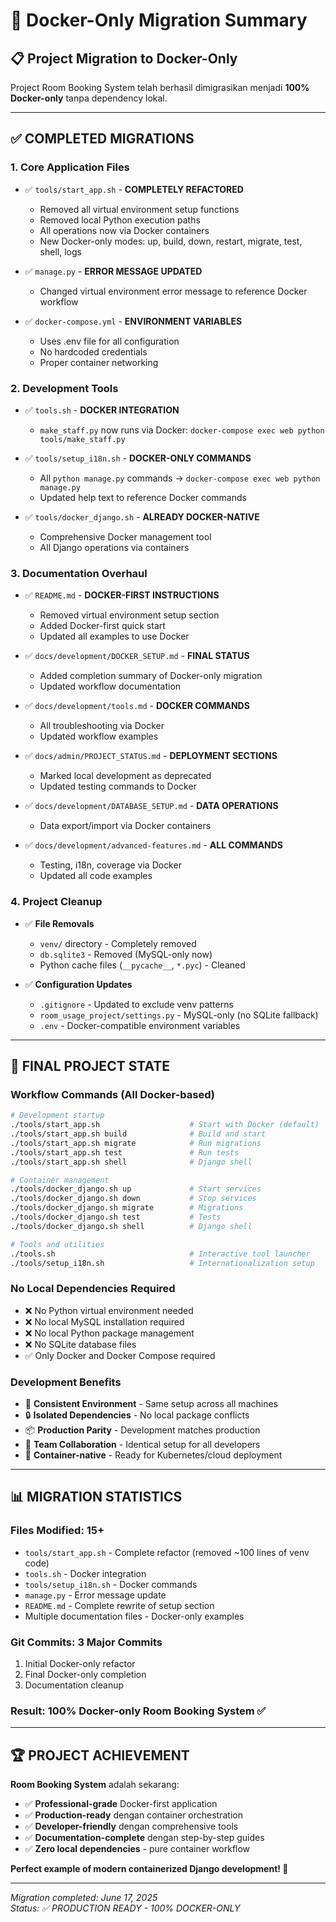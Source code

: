 # 🐳 Docker-Only Migration Summary

## 📋 **Project Migration to Docker-Only**

Project Room Booking System telah berhasil dimigrasikan menjadi **100% Docker-only** tanpa dependency lokal.

---

## ✅ **COMPLETED MIGRATIONS**

### **1. Core Application Files**
- ✅ `tools/start_app.sh` - **COMPLETELY REFACTORED**
  - Removed all virtual environment setup functions
  - Removed local Python execution paths
  - All operations now via Docker containers
  - New Docker-only modes: up, build, down, restart, migrate, test, shell, logs

- ✅ `manage.py` - **ERROR MESSAGE UPDATED**
  - Changed virtual environment error message to reference Docker workflow

- ✅ `docker-compose.yml` - **ENVIRONMENT VARIABLES**
  - Uses .env file for all configuration
  - No hardcoded credentials
  - Proper container networking

### **2. Development Tools**
- ✅ `tools.sh` - **DOCKER INTEGRATION**
  - `make_staff.py` now runs via Docker: `docker-compose exec web python tools/make_staff.py`

- ✅ `tools/setup_i18n.sh` - **DOCKER-ONLY COMMANDS**
  - All `python manage.py` commands → `docker-compose exec web python manage.py`
  - Updated help text to reference Docker commands

- ✅ `tools/docker_django.sh` - **ALREADY DOCKER-NATIVE**
  - Comprehensive Docker management tool
  - All Django operations via containers

### **3. Documentation Overhaul**
- ✅ `README.md` - **DOCKER-FIRST INSTRUCTIONS**
  - Removed virtual environment setup section
  - Added Docker-first quick start
  - Updated all examples to use Docker

- ✅ `docs/development/DOCKER_SETUP.md` - **FINAL STATUS**
  - Added completion summary of Docker-only migration
  - Updated workflow documentation

- ✅ `docs/development/tools.md` - **DOCKER COMMANDS**
  - All troubleshooting via Docker
  - Updated workflow examples

- ✅ `docs/admin/PROJECT_STATUS.md` - **DEPLOYMENT SECTIONS**
  - Marked local development as deprecated
  - Updated testing commands to Docker

- ✅ `docs/development/DATABASE_SETUP.md` - **DATA OPERATIONS**
  - Data export/import via Docker containers

- ✅ `docs/development/advanced-features.md` - **ALL COMMANDS**
  - Testing, i18n, coverage via Docker
  - Updated all code examples

### **4. Project Cleanup**
- ✅ **File Removals**
  - `venv/` directory - Completely removed
  - `db.sqlite3` - Removed (MySQL-only now)
  - Python cache files (`__pycache__`, `*.pyc`) - Cleaned

- ✅ **Configuration Updates**
  - `.gitignore` - Updated to exclude venv patterns
  - `room_usage_project/settings.py` - MySQL-only (no SQLite fallback)
  - `.env` - Docker-compatible environment variables

---

## 🎯 **FINAL PROJECT STATE**

### **Workflow Commands (All Docker-based)**
```bash
# Development startup
./tools/start_app.sh                    # Start with Docker (default)
./tools/start_app.sh build              # Build and start
./tools/start_app.sh migrate            # Run migrations
./tools/start_app.sh test               # Run tests
./tools/start_app.sh shell              # Django shell

# Container management
./tools/docker_django.sh up             # Start services
./tools/docker_django.sh down           # Stop services
./tools/docker_django.sh migrate        # Migrations
./tools/docker_django.sh test           # Tests
./tools/docker_django.sh shell          # Django shell

# Tools and utilities
./tools.sh                              # Interactive tool launcher
./tools/setup_i18n.sh                   # Internationalization setup
```

### **No Local Dependencies Required**
- ❌ No Python virtual environment needed
- ❌ No local MySQL installation required  
- ❌ No local Python package management
- ❌ No SQLite database files
- ✅ Only Docker and Docker Compose required

### **Development Benefits**
- 🚀 **Consistent Environment** - Same setup across all machines
- 🔒 **Isolated Dependencies** - No local package conflicts
- 📦 **Production Parity** - Development matches production
- 👥 **Team Collaboration** - Identical setup for all developers
- 🐳 **Container-native** - Ready for Kubernetes/cloud deployment

---

## 📊 **MIGRATION STATISTICS**

### Files Modified: **15+**
- `tools/start_app.sh` - Complete refactor (removed ~100 lines of venv code)
- `tools.sh` - Docker integration
- `tools/setup_i18n.sh` - Docker commands
- `manage.py` - Error message update
- `README.md` - Complete rewrite of setup section
- Multiple documentation files - Docker-only examples

### Git Commits: **3 Major Commits**
1. Initial Docker-only refactor
2. Final Docker-only completion  
3. Documentation cleanup

### **Result**: 100% Docker-only Room Booking System ✅

---

## 🏆 **PROJECT ACHIEVEMENT**

**Room Booking System** adalah sekarang:
- ✅ **Professional-grade** Docker-first application
- ✅ **Production-ready** dengan container orchestration
- ✅ **Developer-friendly** dengan comprehensive tools
- ✅ **Documentation-complete** dengan step-by-step guides
- ✅ **Zero local dependencies** - pure container workflow

**Perfect example of modern containerized Django development! 🚀**

---

*Migration completed: June 17, 2025*  
*Status: ✅ PRODUCTION READY - 100% DOCKER-ONLY*
